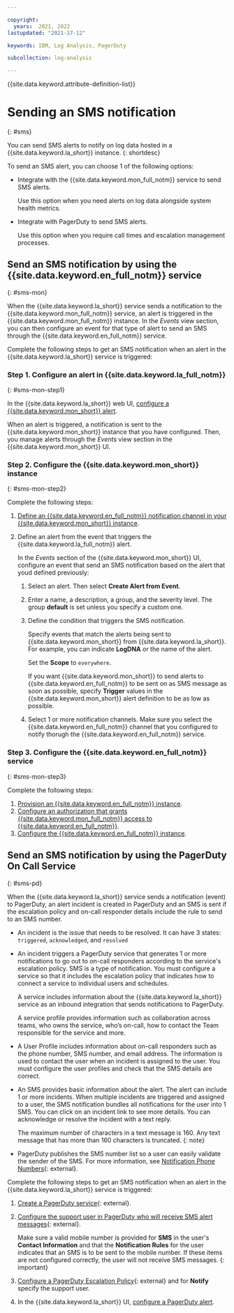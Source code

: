 ```yaml
---

copyright:
  years:  2021, 2022
lastupdated: "2021-17-12"

keywords: IBM, Log Analysis, PagerDuty

subcollection: log-analysis

---
```


{{site.data.keyword.attribute-definition-list}}

# Sending an SMS notification
{: #sms}

You can send SMS alerts to notify on log data hosted in a {{site.data.keyword.la_short}} instance.
{: shortdesc}

To send an SMS alert, you can choose 1 of the following options:
- Integrate with the {{site.data.keyword.mon_full_notm}} service to send SMS alerts.

    Use this option when you need alerts on log data alongside system health metrics.

- Integrate with PagerDuty to send SMS alerts.

    Use this option when you require call times and escalation management processes.


## Send an SMS notification by using the {{site.data.keyword.en_full_notm}} service
{: #sms-mon}

When the {{site.data.keyword.la_short}} service sends a notification to the {{site.data.keyword.mon_full_notm}} service, an alert is triggered in the {{site.data.keyword.mon_full_notm}} instance. In the *Events* view section, you can then configure an event for that type of alert to send an SMS through the {{site.data.keyword.en_full_notm}} service.

Complete the following steps to get an SMS notification when an alert in the {{site.data.keyword.la_short}} service is triggered:

### Step 1. Configure an alert in {{site.data.keyword.la_full_notm}}
{: #sms-mon-step1}

In the {{site.data.keyword.la_short}} web UI, [configure a {{site.data.keyword.mon_short}} alert](/docs/log-analysis?topic=log-analysis-monitoring). 

When an alert is triggered, a notification is sent to the {{site.data.keyword.mon_short}} instance that you have configured. Then, you manage alerts through the *Events* view section in the {{site.data.keyword.mon_short}} UI.

### Step 2. Configure the {{site.data.keyword.mon_short}} instance
{: #sms-mon-step2}

Complete the following steps:
1. [Define an {{site.data.keyword.en_full_notm}} notification channel in your {{site.data.keyword.mon_short}} instance](/docs/log-analysis?topic=log-analysis-monitoring#monitoring-config).
2. Define an alert from the event that triggers the {{site.data.keyword.la_full_notm}} alert.

      In the *Events* section of the {{site.data.keyword.mon_short}} UI, configure an event that send an SMS notification based on the alert that youd defined previously:

      1. Select an alert. Then select **Create Alert from Event**.
      
      2. Enter a name, a description, a group, and the severity level. The group **default** is set unless you specify a custom one. 

      3. Define the condition that triggers the SMS notification.

          Specify events that match the alerts being sent to {{site.data.keyword.mon_short}} from {{site.data.keyword.la_short}}. For example, you can indicate **LogDNA** or the name of the alert.

          Set the **Scope** to `everywhere`.

          If you want {{site.data.keyword.mon_short}} to send alerts to {{site.data.keyword.en_full_notm}} to be sent on as SMS message as soon as possible, specify **Trigger** values in the {{site.data.keyword.mon_short}} alert definition to be as low as possible.

      4. Select 1 or more notification channels. Make sure you select the {{site.data.keyword.en_full_notm}} channel that you configured to notify thorugh the {{site.data.keyword.en_full_notm}} service.



### Step 3. Configure the {{site.data.keyword.en_full_notm}} service
{: #sms-mon-step3}

Complete the following steps:

1. [Provision an {{site.data.keyword.en_full_notm}} instance](/docs/monitoring?topic=monitoring-eventnotif_sms#eventnotif_sms_step1).
2. [Configure an authorization that grants {{site.data.keyword.mon_full_notm}} access to {{site.data.keyword.en_full_notm}}](/docs/monitoring?topic=monitoring-eventnotif_sms#eventnotif_sms_step2).
3. [Configure the {{site.data.keyword.en_full_notm}} instance](/docs/monitoring?topic=monitoring-eventnotif_sms#eventnotif_sms_step3).






## Send an SMS notification by using the PagerDuty On Call Service
{: #sms-pd}

When the {{site.data.keyword.la_short}} service sends a notification (event) to PagerDuty, an alert incident is created in PagerDuty and an SMS is sent if the escalation policy and on-call responder details include the rule to send to an SMS number. 
- An incident is the issue that needs to be resolved. It can have 3 states: `triggered`, `acknowledged`, and `resolved`
- An incident triggers a PagerDuty service that generates 1 or more notifications to go out to on-call responders according to the service's escalation policy. SMS is a type of notification. You must configure a service so that it includes the escalation policy that indicates how to connect a service to individual users and schedules. 

    A service includes information about the {{site.data.keyword.la_short}} service as an inbound integration that sends notifications to PagerDuty.

    A service profile provides information such as collaboration across teams, who owns the service, who’s on-call, how to contact the Team responsible for the service and more.

- A User Profile includes information about on-call responders such as the phone number, SMS number, and email address. The information is used to contact the user when an incident is assigned to the user. You must configure the user profiles and check that the SMS details are correct.

- An SMS provides basic information about the alert. The alert can include 1 or more incidents. When multiple incidents are triggered and assigned to a user, the SMS notification bundles all notifications for the user into 1 SMS. You can click on an incident link to see more details. You can acknowledge or resolve the incident with a text reply.

    The maximum number of characters in a text message is 160. Any text message that has more than 160 characters is truncated.
    {: note}

- PagerDuty publishes the SMS number list so a user can easily validate the sender of the SMS. For more information, see [Notification Phone Numbers](https://support.pagerduty.com/docs/notification-phone-numbers){: external}.

Complete the following steps to get an SMS notification when an alert in the {{site.data.keyword.la_short}} service is triggered:

1. [Create a PagerDuty service](https://support.pagerduty.com/docs/services-and-integrations#create-a-new-service){: external}.

2. [Configure the support user in PagerDuty who will receive SMS alert messages](https://support.pagerduty.com/docs/configuring-a-user-profile){: external}.

   Make sure a valid mobile number is provided for **SMS** in the user's **Contact Information** and that the **Notification Rules** for the user indicates that an SMS is to be sent to the mobile number. If these items are not configured correctly, the user will not receive SMS messages.
   {: important}

3. [Configure a PagerDuty Escalation Policy](https://support.pagerduty.com/docs/escalation-policies#section-create-an-escalation-policy){: external} and for **Notify** specify the support user.

4. In the {{site.data.keyword.la_short}} UI, [configure a PagerDuty alert](/docs/log-analysis?topic=log-analysis-pagerduty).







